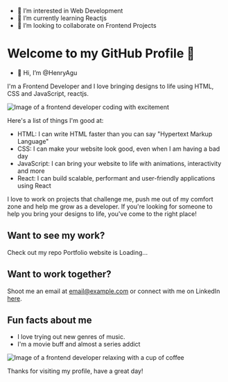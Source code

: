 
- 👀 I’m interested in Web Development
- 🌱 I’m currently learning Reactjs
- 💞️ I’m looking to collaborate on Frontend Projects

<!---
HenryAgu/HenryAgu is a ✨ special ✨ repository because its `README.md` (this file) appears on your GitHub profile.
You can click the Preview link to take a look at your changes.
--->

# Welcome to my GitHub Profile 🎉

- 👋 Hi, I’m @HenryAgu

I'm a Frontend Developer and I love bringing designs to life using HTML, CSS and JavaScript, reactjs.

![Image of a frontend developer coding with excitement](https://media.giphy.com/media/3o7aCQR4Zhr0EgLbKs/giphy.gif)

Here's a list of things I'm good at:

- HTML: I can write HTML faster than you can say "Hypertext Markup Language"
- CSS: I can make your website look good, even when I am having a bad day
- JavaScript: I can bring your website to life with animations, interactivity and more
- React: I can build scalable, performant and user-friendly applications using React

I love to work on projects that challenge me, push me out of my comfort zone and help me grow as a developer. If you're looking for someone to help you bring your designs to life, you've come to the right place!

## Want to see my work?

Check out my repo
Portfolio website is Loading...

## Want to work together?

Shoot me an email at [email@example.com](mailto:aguhenrychuks@gmail.com) or connect with me on LinkedIn [here](https://www.linkedin.com/in/aguhenry).

## Fun facts about me

- I love trying out new genres of music.
- I'm a movie buff and almost a series addict

![Image of a frontend developer relaxing with a cup of coffee](https://media.giphy.com/media/3oEjHVYcYhQj2ZU4zK/giphy.gif)

Thanks for visiting my profile, have a great day!
